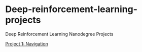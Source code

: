 # Deep-reinforcement-learning-projects
Deep Reinforcement Learning Nanodegree Projects

[Project 1: Navigation](https://github.com/udisinghania/Deep-reinforcement-learning-projects/tree/master/P1_Navigation)



